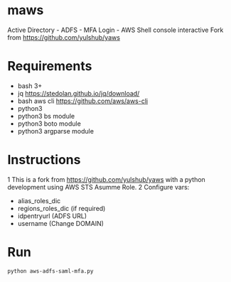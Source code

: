 # maws
Active Directory - ADFS - MFA Login - AWS Shell console interactive
Fork from https://github.com/yulshub/yaws

# Requirements
* bash 3+
* jq https://stedolan.github.io/jq/download/
* bash aws cli https://github.com/aws/aws-cli
* python3
* python3 bs module
* python3 boto module
* python3 argparse module

# Instructions

1 This is a fork from https://github.com/yulshub/yaws with a python development using AWS STS Asumme Role.
2 Configure vars:
* alias_roles_dic
* regions_roles_dic (if required)
* idpentryurl (ADFS URL)
* username (Change DOMAIN)

# Run
```bash
python aws-adfs-saml-mfa.py